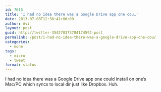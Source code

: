 ```yaml
---
id: 7615
title: 'I had no idea there was a Google Drive app one cou…'
date: 2013-07-08T12:38:41+00:00
author: Avi
layout: post
guid: http://twitter-354278373784174592-post
permalink: /post/i-had-no-idea-there-was-a-google-drive-app-one-cou/
categories:
  - none
tags:
  - micro
  - tweet
format: status
---
```

I had no idea there was a Google Drive app one could install on one’s Mac/PC which syncs to local dir just like Dropbox. Huh.